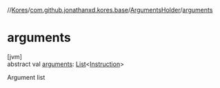//[Kores](../../../index.md)/[com.github.jonathanxd.kores.base](../index.md)/[ArgumentsHolder](index.md)/[arguments](arguments.md)

# arguments

[jvm]\
abstract val [arguments](arguments.md): [List](https://kotlinlang.org/api/latest/jvm/stdlib/kotlin.collections/-list/index.html)<[Instruction](../../com.github.jonathanxd.kores/-instruction/index.md)>

Argument list
